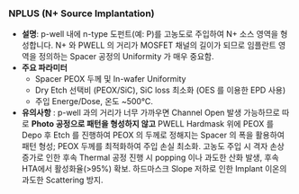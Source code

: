 ### NPLUS (N+ Source Implantation)

- **설명**: p-well 내에 n-type 도펀트(예: P)를 고농도로 주입하여 N+ 소스 영역을 형성합니다. N+  와 PWELL 의 거리가 MOSFET 채널의 길이가 되므로 임플란트 영역을 정의하는 Spacer 공정의 Uniformity 가 매우 중요함. 
- **주요 파라미터**
	- Spacer PEOX 두께 및 In-wafer Uniformity
	- Dry Etch 선택비 (PEOX/SiC), SiC loss 최소화 (OES 를 이용한 EPD 사용)
	- 주입 Energe/Dose, 온도 ~500°C.
- **유의사항** : p-well 과의 거리가 너무 가까우면 Channel Open 발생 가능하므로 따로 **Photo 공정으로 패턴을 형성하지 않고** PWELL Hardmask 위에 PEOX 를 Depo 후 Etch 를 진행하여 PEOX 의 두께로 정해지는 Spacer 의 폭을 활용하여 패턴 형성; PEOX 두께를 최적화하여 주입 손실 최소화. 고농도 주입 시 격자 손상 증가로 인한 후속 Thermal 공정 진행 시 popping 이나 과도한 산화 발생, 후속 HTA에서 활성화율(>95%) 확보. 하드마스크 Slope 저하로 인한 Implant 이온의 과도한 Scattering 방지. 